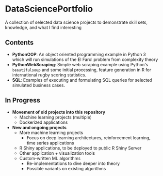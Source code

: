 # DataSciencePortfolio
A collection of selected data science projects to demonstrate skill sets, knowledge, and what I find interesting

## Contents
* __PythonOOP__: An object oriented programming example in Python 3 which will run simulations of the El Farol problem from complexity theory
* __PythonWebScraping__: Simple web scraping example using Python's `beautifulsoup` and some initial processing, feature generation in R for international rugby scoring statistics.
* __SQL__: Examples of executing and formulating SQL queries for selected simulated business cases.

## In Progress
* __Movement of old projects into this repository__
  * Machine learning projects (multiple)
  * Dockerized applications
* __New and ongoing projects__
  * More machine learning projects
    * Focus on deep learning architectures, reinforcement learning, time series applications
  * R Shiny applications, to be deployed to public R Shiny Server
  * Other application + visualization tools
  * Custom-written ML algorithms
    * Re-implementations to dive deeper into theory
    * Possible variants on existing algorithms
  
